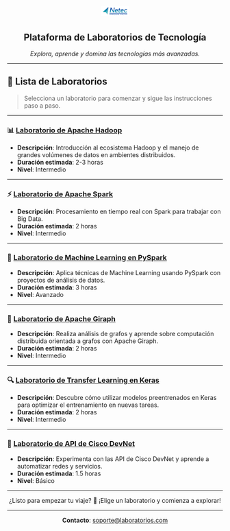 <div align="center">

# ![Logo](neteclogo.png)

## Plataforma de Laboratorios de Tecnología

*Explora, aprende y domina las tecnologías más avanzadas.*

</div>

---

## 🧪 Lista de Laboratorios

> Selecciona un laboratorio para comenzar y sigue las instrucciones paso a paso. 

---

### 📊 [Laboratorio de Apache Hadoop](ruta-a-laboratorio-hadoop.md)

- **Descripción**: Introducción al ecosistema Hadoop y el manejo de grandes volúmenes de datos en ambientes distribuidos.
- **Duración estimada**: 2-3 horas
- **Nivel**: Intermedio

---

### ⚡ [Laboratorio de Apache Spark](ruta-a-laboratorio-spark.md)

- **Descripción**: Procesamiento en tiempo real con Spark para trabajar con Big Data.
- **Duración estimada**: 2 horas
- **Nivel**: Intermedio

---

### 🤖 [Laboratorio de Machine Learning en PySpark](ruta-a-laboratorio-pyspark-ml.md)

- **Descripción**: Aplica técnicas de Machine Learning usando PySpark con proyectos de análisis de datos.
- **Duración estimada**: 3 horas
- **Nivel**: Avanzado

---

### 🔗 [Laboratorio de Apache Giraph](ruta-a-laboratorio-giraph.md)

- **Descripción**: Realiza análisis de grafos y aprende sobre computación distribuida orientada a grafos con Apache Giraph.
- **Duración estimada**: 2 horas
- **Nivel**: Intermedio

---

### 🔍 [Laboratorio de Transfer Learning en Keras](ruta-a-laboratorio-keras-transfer-learning.md)

- **Descripción**: Descubre cómo utilizar modelos preentrenados en Keras para optimizar el entrenamiento en nuevas tareas.
- **Duración estimada**: 2 horas
- **Nivel**: Intermedio

---

### 🔌 [Laboratorio de API de Cisco DevNet](ruta-a-laboratorio-devnet-api.md)

- **Descripción**: Experimenta con las API de Cisco DevNet y aprende a automatizar redes y servicios.
- **Duración estimada**: 1.5 horas
- **Nivel**: Básico

---

<div align="center">

¿Listo para empezar tu viaje? 🚀 ¡Elige un laboratorio y comienza a explorar!

---

**Contacto**: [soporte@laboratorios.com](mailto:soporte@laboratorios.com)

</div>
